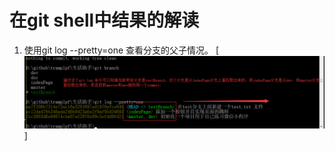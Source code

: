 # 在git shell中结果的解读
1. 使用git log --pretty=one 查看分支的父子情况。 
[![使用git log --pretty=one 查看分支的父子情况](./pic/0002使用git%20log%20--pretty=one查看分支的父子情况.png)]
